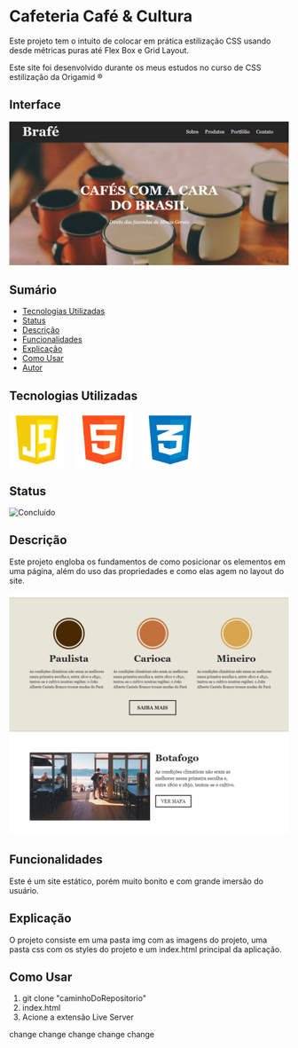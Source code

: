 # Cafeteria Café & Cultura

Este projeto tem o intuito de colocar em prática estilização CSS usando desde métricas puras até Flex Box e Grid Layout.

Este site foi desenvolvido durante os meus estudos no curso de CSS estilização da Origamid ®

## Interface

<div align="center">
  <img src="img/logo.png" alt="Imagem do Projeto" width="900">
</div>

## Sumário

- [Tecnologias Utilizadas](#tecnologias-utilizadas)
- [Status](#status)
- [Descrição](#descrição)
- [Funcionalidades](#funcionalidades)
- [Explicação](#explicação)
- [Como Usar](#como-usar)
- [Autor](#autor)

## Tecnologias Utilizadas

<div style="display: flex; flex-direction: row;">
  <div style="margin-right: 20px; display: flex; justify-content: flex-start;">
    <img src="img/js.png" alt="Logo Linguagem" width="100"/>
  </div>
  <div style="margin-right: 20px; display: flex; justify-content: flex-start;">
    <img src="img/html.png" alt="Logo Linguagem" width="100"/>
  </div>
  <div style="margin-right: 20px; display: flex; justify-content: flex-start;">
    <img src="img/css.png" alt="Logo Linguagem" width="100"/>
  </div>
</div>

## Status

![Concluído](http://img.shields.io/static/v1?label=STATUS&message=CONCLUIDO&color=GREEN&style=for-the-badge)

<!-- -->

## Descrição

Este projeto engloba os fundamentos de como posicionar os elementos em uma página, além do uso das propriedades e como elas agem no layout do site.

<div align="center">
  <img src="img/logo2.png" alt="Imagem do Projeto" width="900">
</div>

## Funcionalidades

Este é um site estático, porém muito bonito e com grande imersão do usuário.

## Explicação

O projeto consiste em uma pasta img com as imagens do projeto, uma pasta css com os styles do projeto e um index.html principal da aplicação.

## Como Usar

1. git clone "caminhoDoRepositorio"
2. index.html
3. Acione a extensão Live Server

change
change
change
change
change
